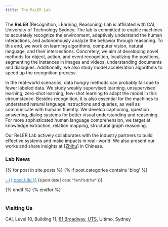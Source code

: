 ```yaml
---
title: The ReLER Lab
---
```


<!--![alt text](./images/home.jpg "Logo Title Text 1")-->


The **ReLER** (Recognition, LEarning, Reasoning) Lab is affiliated with CAI, University of Technology Sydney. The lab is committed to enable machines to
accurately recognize the environment, adaptively understand the human interactions, and
autonomously analyze the behavior through reasoning. To this end, we work on learning algorithms, computer
vision, natural language, and their intersections. Concretely, we aim at
developing novel methods for object, action, and event recognition, localizing the
positions, segmenting the instances in images and videos, understanding documents and dialogues. Additionally, we also study model
acceleration algorithms to speed up the recognition process.

In the real-world scenarios, data
hungry methods can probably fail due to fewer labeled data. We study weakly supervised
learning, unsupervised learning, zero-shot learning, few-shot learning to adapt the model in
this circumstance. Besides recognition, it is also essential for the machines to understand
natural language instructions and queries, as well as communicate with humans fluently.
We develop captioning, question answering, dialog systems for better visual understanding
and reasoning. For more sophisticated human language comprehension, we target at
knowledge extraction, relation mapping, structural graph reasoning.

Our ReLER Lab actively
collaborates with the industry partners to build effective systems and make impacts in real-
world. We also present our works and share insights at [[Zhihu]](https://www.zhihu.com/column/reler-lab) in Chinese.


### **Lab News**

<div class="content list">
  {% for post in site.posts %}
    {% if post.categories contains 'blog' %}
    <div class="list-item">
    <p class="list-post-title">
        <a href="{{ site.baseurl }}{{ post.url }}"><span style="color:#268bd2;">- {{ post.title }}</span></a> (<small>{{post.date | date: "%m/%d/%y" }}</small>)
        </p>
    </div>
    {% endif %}
  {% endfor %}
</div>

<br>

### Visiting Us
CAI,
Level 10, Building 11,
[81 Broadway, UTS](https://www.google.com/maps/place/UTS+Faculty+of+Engineering+and+IT/@-33.8840299,151.199234,15z/data=!4m5!3m4!1s0x0:0x5aa7383337c73213!8m2!3d-33.8840299!4d151.199234),
Ultimo, Sydney
